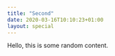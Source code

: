 ```yaml
---
title: "Second"
date: 2020-03-16T10:10:23+01:00
layout: special
---
```


Hello, this is some random content.